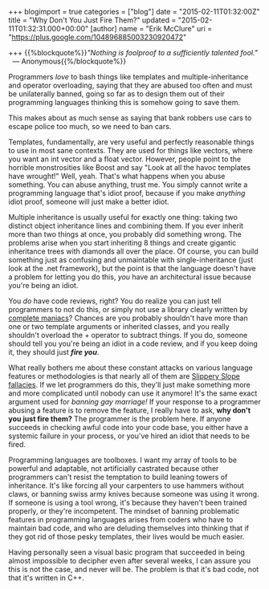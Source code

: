 +++
blogimport = true
categories = ["blog"]
date = "2015-02-11T01:32:00Z"
title = "Why Don't You Just Fire Them?"
updated = "2015-02-11T01:32:31.000+00:00"
[author]
name = "Erik McClure"
uri = "https://plus.google.com/104896885003230920472"

+++
{{%blockquote%}}*"Nothing is foolproof to a sufficiently talented fool."*
&nbsp; &mdash; Anonymous{{%/blockquote%}}

Programmers *love* to bash things like templates and multiple-inheritance and operator overloading, saying that they are abused too often and must be unilaterally banned, going so far as to design them out of their programming languages thinking this is somehow going to save them.

This makes about as much sense as saying that bank robbers use cars to escape police too much, so we need to ban cars.

Templates, fundamentally, are very useful and perfectly reasonable things to use in most sane contexts. They are used for things like vectors, where you want an int vector and a float vector. However, people point to the horrible monstrosities like Boost and say "Look at all the havoc templates have wrought!" Well, yeah. That's what happens when you abuse something. You can abuse anything, trust me. You simply cannot write a programming language that's idiot proof, because if you make *anything* idiot proof, someone will just make a better idiot.

Multiple inheritance is usually useful for exactly one thing: taking two distinct object inheritance lines and combining them. If you ever inherit more than two things at once, you probably did something wrong. The problems arise when you start inheriting 8 things and create gigantic inheritance trees with diamonds all over the place. Of course, you can build something just as confusing and unmaintable with single-inheritance (just look at the .net framework), but the point is that the language doesn't have a problem for letting you do this, *you* have an architectural issue because you're being an idiot.

You *do* have code reviews, right? You do realize you can just tell programmers to not do this, or simply not use a library clearly written by [complete maniacs](http://www.boost.org/)? Chances are you probably shouldn't have more than one or two template arguments or inherited classes, and you really shouldn't overload the + operator to subtract things. If you do, someone should tell you you're being an idiot in a code review, and if you keep doing it, they should just ***fire you***.

What really bothers me about these constant attacks on various language features or methodologies is that nearly all of them are [Slippery Slope fallacies](http://en.wikipedia.org/wiki/Slippery_slope). If we let programmers do this, they'll just make something more and more complicated until nobody can use it anymore! It's the same exact argument used for *banning gay marriage!* If your response to a programmer abusing a feature is to remove the feature, I really have to ask, **why don't you just fire them?** The programmer is the problem here. If anyone succeeds in checking awful code into your code base, you either have a systemic failure in your process, or you've hired an idiot that needs to be fired.

Programming languages are toolboxes. I want my array of tools to be powerful and adaptable, not artificially castrated because other programmers can't resist the temptation to build leaning towers of inheritance. It's like forcing all your carpenters to use hammers without claws, or banning swiss army knives because someone was using it wrong. If someone is using a tool wrong, it's because they haven't been trained properly, or they're incompetent. The mindset of banning problematic features in programming languages arises from coders who have to maintain bad code, and who are deluding themselves into thinking that if they got rid of those pesky templates, their lives would be much easier.

Having personally seen a visual basic program that succeeded in being almost impossible to decipher even after several weeks, I can assure you this is not the case, and never will be. The problem is that it's bad code, not that it's written in C++.
